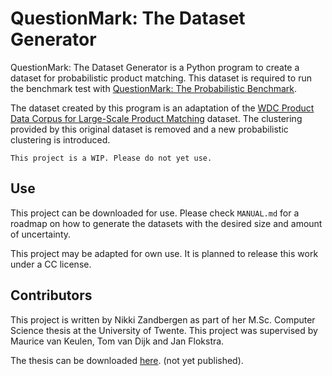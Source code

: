 # QuestionMark: The Dataset Generator

QuestionMark: The Dataset Generator is a Python program to create 
a dataset for probabilistic product matching. This dataset is required to run the benchmark 
test with [QuestionMark: The Probabilistic Benchmark](https://gitlab.utwente.nl/s1981951/probabilistic-benchmark).

The dataset created by this program is an adaptation of the 
[WDC Product Data Corpus for Large-Scale Product Matching](http://webdatacommons.org/largescaleproductcorpus/v2/index.html) 
dataset. The clustering provided by this original dataset is removed and a new probabilistic
clustering is introduced. 

```This project is a WIP. Please do not yet use.```

## Use
This project can be downloaded for use. Please check ```MANUAL.md``` for a roadmap on how
to generate the datasets with the desired size and amount of uncertainty.

This project may be adapted for own use. It is planned to release this work under a CC license.

## Contributors
This project is written by Nikki Zandbergen as part of her M.Sc. Computer Science thesis
at the University of Twente.
This project was supervised by Maurice van Keulen, Tom van Dijk and Jan Flokstra.

The thesis can be downloaded [here](#). (not yet published).